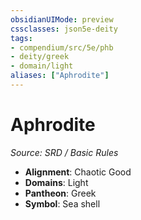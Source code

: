 ```yaml
---
obsidianUIMode: preview
cssclasses: json5e-deity
tags:
- compendium/src/5e/phb
- deity/greek
- domain/light
aliases: ["Aphrodite"]
---
```

# Aphrodite
*Source: SRD / Basic Rules* 

- **Alignment**: Chaotic Good
- **Domains**: Light
- **Pantheon**: Greek
- **Symbol**: Sea shell